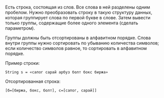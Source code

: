 Есть строка, состоящая из слов. Все слова в ней разделены одним пробелом. 
Нужно преобразовать строку в такую структуру данных, которая группирует слова по первой букве в слове. 
Затем вывести только группы, содержащие более одного элемента (сделать параметром).

Группы должны быть отсортированы в алфавитном порядке. 
Слова внутри группы нужно сортировать по убыванию количества символов; 
если количество символов равное, то сортировать в алфавитном порядке.

Пример строки: 

```String s = «сапог сарай арбуз болт бокс биржа»```

Отсортированная строка: 

```[б=[биржа, бокс, болт], c=[caпог, сарай]]```